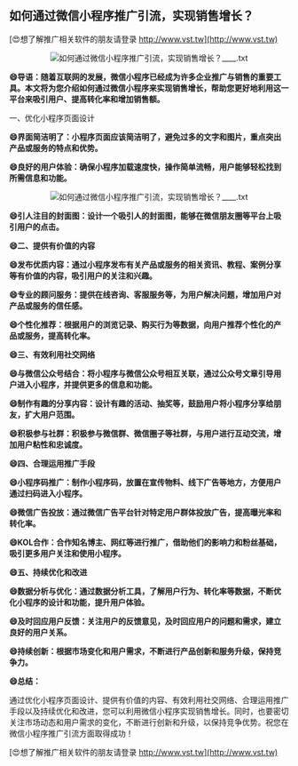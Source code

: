 ## **如何通过微信小程序推广引流，实现销售增长？**

[😍想了解推广相关软件的朋友请登录 http://www.vst.tw](http://www.vst.tw)

 <center><img src="https://vst.tw/MP4/tuiguang/png/3.png" alt="如何通过微信小程序推广引流，实现销售增长？____.txt"></center>

**😄导语：随着互联网的发展，微信小程序已经成为许多企业推广与销售的重要工具。本文将为您介绍如何通过微信小程序来实现销售增长，帮助您更好地利用这一平台来吸引用户、提高转化率和增加销售额。**

一、优化小程序页面设计

**😄界面简洁明了：小程序页面应该简洁明了，避免过多的文字和图片，重点突出产品或服务的特点和优势。**

**😄良好的用户体验：确保小程序加载速度快，操作简单流畅，用户能够轻松找到所需信息和功能。**

 <center><img src="https://vst.tw/MP4/tuiguang/png/2.png" alt="如何通过微信小程序推广引流，实现销售增长？____.txt"></center>

**😄引人注目的封面图：设计一个吸引人的封面图，能够在微信朋友圈等平台上吸引用户的点击。**

**😄二、提供有价值的内容**

**😄发布优质内容：通过小程序发布有关产品或服务的相关资讯、教程、案例分享等有价值的内容，吸引用户的关注和兴趣。**

**😄专业的顾问服务：提供在线咨询、客服服务等，为用户解决问题，增加用户对产品或服务的信任感。**

**😄个性化推荐：根据用户的浏览记录、购买行为等数据，向用户推荐个性化的产品或服务，提高转化率。**

**😄三、有效利用社交网络**

**😄与微信公众号结合：将小程序与微信公众号相互关联，通过公众号文章引导用户进入小程序，并提供更多的信息和功能。**

**😄制作有趣的分享内容：设计有趣的活动、抽奖等，鼓励用户将小程序分享给朋友，扩大用户范围。**

**😄积极参与社群：积极参与微信群、微信圈子等社群，与用户进行互动交流，增加用户粘性和忠诚度。**

**😄四、合理运用推广手段**

**😄小程序码推广：制作小程序码，放置在宣传物料、线下广告等地方，方便用户通过扫码进入小程序。**

**😄微信广告投放：通过微信广告平台针对特定用户群体投放广告，提高曝光率和转化率。**

**😄KOL合作：合作知名博主、网红等进行推广，借助他们的影响力和粉丝基础，吸引更多用户关注和使用小程序。**

**😄五、持续优化和改进**

**😄数据分析与优化：通过数据分析工具，了解用户行为、转化率等数据，不断优化小程序的设计和功能，提升用户体验。**

**😄及时回应用户反馈：关注用户的反馈意见，及时回应用户的问题和需求，建立良好的用户关系。**

**😄持续创新：根据市场变化和用户需求，不断进行产品创新和服务升级，保持竞争力。**

**😄总结：**

通过优化小程序页面设计、提供有价值的内容、有效利用社交网络、合理运用推广手段以及持续优化和改进，您可以利用微信小程序实现销售增长。同时，也要密切关注市场动态和用户需求的变化，不断进行创新和升级，以保持竞争优势。祝您在微信小程序推广引流方面取得成功！

[😍想了解推广相关软件的朋友请登录 http://www.vst.tw](http://www.vst.tw)



